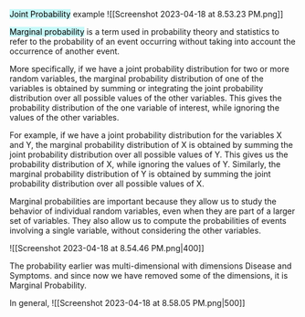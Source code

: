 <mark style="background: #ABF7F7A6;">Joint Probability</mark> example
![[Screenshot 2023-04-18 at 8.53.23 PM.png]]

<mark style="background: #ABF7F7A6;">Marginal probability</mark> is a term used in probability theory and statistics to refer to the probability of an event occurring without taking into account the occurrence of another event.

More specifically, if we have a joint probability distribution for two or more random variables, the marginal probability distribution of one of the variables is obtained by summing or integrating the joint probability distribution over all possible values of the other variables. This gives the probability distribution of the one variable of interest, while ignoring the values of the other variables.

For example, if we have a joint probability distribution for the variables X and Y, the marginal probability distribution of X is obtained by summing the joint probability distribution over all possible values of Y. This gives us the probability distribution of X, while ignoring the values of Y. Similarly, the marginal probability distribution of Y is obtained by summing the joint probability distribution over all possible values of X.

Marginal probabilities are important because they allow us to study the behavior of individual random variables, even when they are part of a larger set of variables. They also allow us to compute the probabilities of events involving a single variable, without considering the other variables.

![[Screenshot 2023-04-18 at 8.54.46 PM.png|400]]

The probability earlier was multi-dimensional with dimensions Disease and Symptoms. and since now we have removed some of the dimensions, it is Marginal Probability. 

In general, 
![[Screenshot 2023-04-18 at 8.58.05 PM.png|500]]